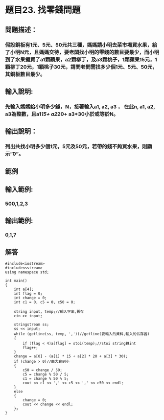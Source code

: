 # 題目23. 找零錢問題
## 問題描述：
### 假設銅板有1元、5元、50元共三種，媽媽請小明去菜市場買水果，給了小明N元，且媽媽交待，要老闆找小明的零錢的數目要最少，而小明到了水果攤買了a1顆蘋果，a2顆柳丁，及a3顆桃子，1顆蘋果15元，1顆柳丁20元，1顆桃子30元，請問老問需找多少個1元、5元、50元，其銅板數目最少。
## 輸入說明:
### 先輸入媽媽給小明多少錢，N，接著輸入a1, a2, a3 ， 在此n, a1, a2, a3為整數，且a1*15+ a2*20+ a3*30小於或等於N。
## 輸出說明：
### 列出共找小明多少個1元，5元及50元，若帶的錢不夠買水果，則顯示”0”。
## 範例

## 輸入範例:
### 500,1,2,3

## 輸出範例:
### 0,1,7

## 解答
``` 
#include<iostream>
#include<sstream>
using namespace std;

int main()
{
    int a[4];
    int flag = 0;
    int change = 0;
    int c1 = 0, c5 = 0, c50 = 0;

    string input, temp;//輸入字串,暫存
    cin >> input;

    stringstream ss;
    ss << input;
    while (getline(ss, temp, ','))//getline(要輸入的資料,輸入的佔存器)
    {
        if (flag < 4)a[flag] = stoi(temp);//stoi string轉int
        flag++;
    }
    change = a[0] - (a[1] * 15 + a[2] * 20 + a[3] * 30);
    if (change > 0)//由大算到小
    {
        c50 = change / 50;
        c5 = change % 50 / 5;
        c1 = change % 50 % 5;
        cout << c1 << ',' << c5 << ',' << c50 << endl;
    }
    else 
    {
        change = 0;
        cout << change << endl;
    };
}
``` 
